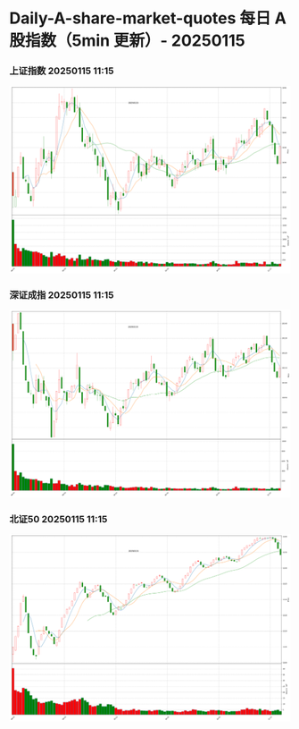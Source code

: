 
# Daily-A-share-market-quotes 每日 A 股指数（5min 更新）- 20250115

### 上证指数 20250115 11:15
![](./fig/2025/1/20250115-sh000001.png)

### 深证成指 20250115 11:15
![](./fig/2025/1/20250115-sz399001.png)

### 北证50 20250115 11:15
![](./fig/2025/1/20250115-bj899050.png)
